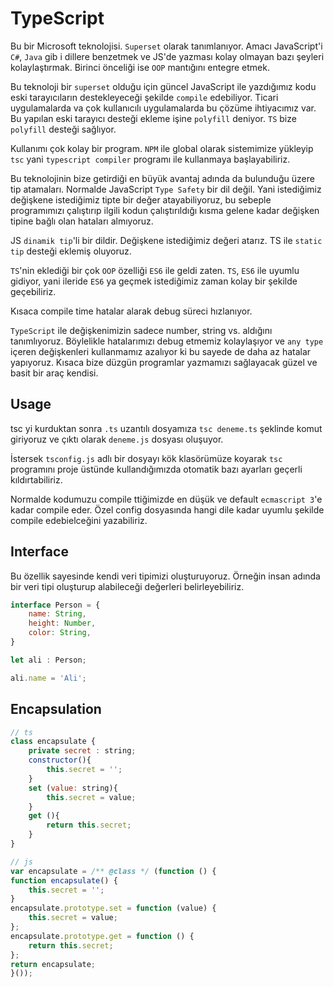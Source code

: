 # TypeScript

Bu bir Microsoft teknolojisi. `Superset` olarak tanımlanıyor. Amacı JavaScript'i `C#`, `Java` gib i dillere benzetmek ve JS'de yazması kolay olmayan bazı şeyleri kolaylaştırmak. Birinci önceliği ise `OOP` mantığını entegre etmek.

Bu teknoloji bir `superset` olduğu için güncel JavaScript ile yazdığımız kodu eski tarayıcıların destekleyeceği şekilde `compile` edebiliyor. Ticari uygulamalarda va çok kullanıcılı uygulamalarda bu çözüme ihtiyacımız var. Bu yapılan eski tarayıcı desteği ekleme işine `polyfill` deniyor. `TS` bize `polyfill` desteği sağlıyor.

Kullanımı çok kolay bir program.  `NPM` ile global olarak sistemimize yükleyip `tsc` yani `typescript compiler` programı ile kullanmaya başlayabiliriz.

Bu teknolojinin bize getirdiği en büyük avantaj adında da bulunduğu üzere tip atamaları. Normalde JavaScript `Type Safety` bir dil değil. Yani istediğimiz değişkene istediğimiz tipte bir değer atayabiliyoruz, bu sebeple programımızı çalıştırıp ilgili kodun çalıştırıldığı kısma gelene kadar değişken tipine bağlı olan hataları almıyoruz.

JS `dinamik tip`'li bir dildir. Değişkene istediğimiz değeri atarız. TS ile `static tip` desteği eklemiş oluyoruz.

`TS`'nin eklediği bir çok `OOP` özelliği `ES6` ile geldi zaten. `TS`, `ES6` ile uyumlu gidiyor, yani ileride `ES6` ya geçmek istediğimiz zaman kolay bir şekilde geçebiliriz.

Kısaca compile time hatalar alarak debug süreci hızlanıyor.

`TypeScript` ile değişkenimizin sadece number, string vs. aldığını tanımlıyoruz. Böylelikle hatalarımızı debug etmemiz kolaylaşıyor ve `any type` içeren değişkenleri kullanmamız azalıyor ki bu sayede de daha az hatalar yapıyoruz. Kısaca bize düzgün programlar yazmamızı sağlayacak güzel ve basit bir araç kendisi.

## Usage

tsc yi kurduktan sonra `.ts` uzantılı dosyamıza `tsc deneme.ts` şeklinde komut giriyoruz ve çıktı olarak `deneme.js` dosyası oluşuyor.

İstersek `tsconfig.js` adlı bir dosyayı kök klasörümüze koyarak `tsc` programını proje üstünde kullandığımızda otomatik bazı ayarları geçerli kıldırtabiliriz.

Normalde kodumuzu compile ttiğimizde en düşük ve default `ecmascript 3`'e kadar compile eder. Özel config dosyasında hangi dile kadar uyumlu şekilde compile edebielceğini yazabiliriz.

## Interface

Bu özellik sayesinde kendi veri tipimizi oluşturuyoruz. Örneğin insan adında bir veri tipi oluşturup alabileceği değerleri belirleyebiliriz.

```js
interface Person = {
    name: String,
    height: Number,
    color: String,
}

let ali : Person;

ali.name = 'Ali';
```

## Encapsulation

```js
// ts
class encapsulate {
    private secret : string;
    constructor(){
        this.secret = '';
    }
    set (value: string){
        this.secret = value;
    }
    get (){
        return this.secret;
    }
}
```

```js
// js
var encapsulate = /** @class */ (function () {
function encapsulate() {
    this.secret = '';
}
encapsulate.prototype.set = function (value) {
    this.secret = value;
};
encapsulate.prototype.get = function () {
    return this.secret;
};
return encapsulate;
}());
```

